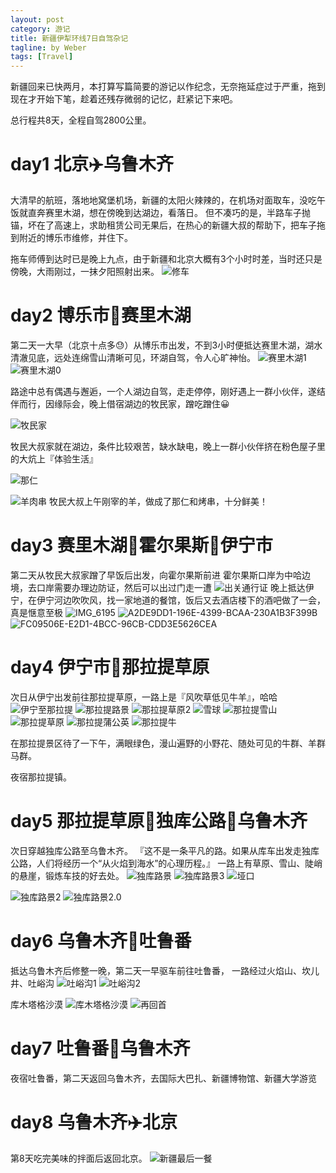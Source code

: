 ```yaml
---
layout: post
category: 游记
title: 新疆伊犁环线7日自驾杂记
tagline: by Weber
tags: [Travel]
---
```


新疆回来已快两月，本打算写篇简要的游记以作纪念，无奈拖延症过于严重，拖到现在才开始下笔，趁着还残存微弱的记忆，赶紧记下来吧。

总行程共8天，全程自驾2800公里。

# day1 北京✈️乌鲁木齐

大清早的航班，落地地窝堡机场，新疆的太阳火辣辣的，在机场对面取车，没吃午饭就直奔赛里木湖，想在傍晚到达湖边，看落日。
但不凑巧的是，半路车子抛锚，坏在了高速上，求助租赁公司无果后，在热心的新疆大叔的帮助下，把车子拖到附近的博乐市维修，并住下。

拖车师傅到达时已是晚上九点，由于新疆和北京大概有3个小时时差，当时还只是傍晚，大雨刚过，一抹夕阳照射出来。
![修车](http://7d9m33.com1.z0.glb.clouddn.com//%E4%BF%AE%E8%BD%A6.jpg)

# day2 博乐市🚗赛里木湖

第二天一大早（北京十点多😓）从博乐市出发，不到3小时便抵达赛里木湖，湖水清澈见底，远处连绵雪山清晰可见，环湖自驾，令人心旷神怡。
![赛里木湖1](http://7d9m33.com1.z0.glb.clouddn.com//%E8%B5%9B%E9%87%8C%E6%9C%A8%E6%B9%961.jpg)
![赛里木湖0](http://7d9m33.com1.z0.glb.clouddn.com//%E8%B5%9B%E9%87%8C%E6%9C%A8%E6%B9%960.jpg)


路途中总有偶遇与邂逅，一个人湖边自驾，走走停停，刚好遇上一群小伙伴，遂结伴而行，因缘际会，晚上借宿湖边的牧民家，蹭吃蹭住😀


![牧民家](http://7d9m33.com1.z0.glb.clouddn.com/http://7d9m33.com1.z0.glb.clouddn.com//%E7%89%A7%E6%B0%91%E5%AE%B6.jpg)

牧民大叔家就在湖边，条件比较艰苦，缺水缺电，晚上一群小伙伴挤在粉色屋子里的大炕上『体验生活』

![那仁](http://7d9m33.com1.z0.glb.clouddn.com//%E9%82%A3%E4%BB%81.jpg)

![羊肉串](http://7d9m33.com1.z0.glb.clouddn.com//%E7%BE%8A%E8%82%89%E4%B8%B2.jpg)
牧民大叔上午刚宰的羊，做成了那仁和烤串，十分鲜美！

# day3 赛里木湖🚗霍尔果斯🚗伊宁市

第二天从牧民大叔家蹭了早饭后出发，向霍尔果斯前进
霍尔果斯口岸为中哈边境，去口岸需要办理边防证，然后可以出过门走一遭
![出关通行证](http://7d9m33.com1.z0.glb.clouddn.com//%E5%87%BA%E5%85%B3%E9%80%9A%E8%A1%8C%E8%AF%81.jpg)
晚上抵达伊宁，在伊宁河边吹吹风，找一家地道的餐馆，饭后又去酒店楼下的酒吧做了一会，真是惬意至极
![IMG_6195](http://7d9m33.com1.z0.glb.clouddn.com//IMG_6195.jpg)
![A2DE9DD1-196E-4399-BCAA-230A1B3F399B](http://7d9m33.com1.z0.glb.clouddn.com//A2DE9DD1-196E-4399-BCAA-230A1B3F399B.jpg)
![FC09506E-E2D1-4BCC-96CB-CDD3E5626CEA](http://7d9m33.com1.z0.glb.clouddn.com//FC09506E-E2D1-4BCC-96CB-CDD3E5626CEA.jpg)

# day4 伊宁市🚗那拉提草原
次日从伊宁出发前往那拉提草原，一路上是『风吹草低见牛羊』，哈哈
![伊宁至那拉提](http://7d9m33.com1.z0.glb.clouddn.com//%E4%BC%8A%E5%AE%81%E8%87%B3%E9%82%A3%E6%8B%89%E6%8F%90.jpg)
![那拉提路景](http://7d9m33.com1.z0.glb.clouddn.com//%E9%82%A3%E6%8B%89%E6%8F%90%E8%B7%AF%E6%99%AF.jpg)
![那拉提草原2](http://7d9m33.com1.z0.glb.clouddn.com//%E9%82%A3%E6%8B%89%E6%8F%90%E8%8D%89%E5%8E%9F2.jpg)
![雪球](http://7d9m33.com1.z0.glb.clouddn.com//%E9%9B%AA%E7%90%83.jpg)
![那拉提雪山](http://7d9m33.com1.z0.glb.clouddn.com//%E9%82%A3%E6%8B%89%E6%8F%90%E9%9B%AA%E5%B1%B1.jpg)
![那拉提草原](http://7d9m33.com1.z0.glb.clouddn.com//%E9%82%A3%E6%8B%89%E6%8F%90%E8%8D%89%E5%8E%9F.jpg)
![那拉提蒲公英](http://7d9m33.com1.z0.glb.clouddn.com//%E9%82%A3%E6%8B%89%E6%8F%90%E8%92%B2%E5%85%AC%E8%8B%B1.jpg)
![那拉提牛](http://7d9m33.com1.z0.glb.clouddn.com//%E9%82%A3%E6%8B%89%E6%8F%90%E7%89%9B.jpg)

在那拉提景区待了一下午，满眼绿色，漫山遍野的小野花、随处可见的牛群、羊群马群。

夜宿那拉提镇。

# day5 那拉提草原🚗独库公路🚗乌鲁木齐

次日穿越独库公路至乌鲁木齐。
『这不是一条平凡的路。如果从库车出发走独库公路，人们将经历一个“从火焰到海水”的心理历程。』
一路上有草原、雪山、陡峭的悬崖，锻炼车技的好去处。
![独库路景](http://7d9m33.com1.z0.glb.clouddn.com//%E7%8B%AC%E5%BA%93%E8%B7%AF%E6%99%AF.jpg)
![独库路景3](http://7d9m33.com1.z0.glb.clouddn.com//%E7%8B%AC%E5%BA%93%E8%B7%AF%E6%99%AF3.jpg)
![垭口](http://7d9m33.com1.z0.glb.clouddn.com//%E5%9E%AD%E5%8F%A3.jpg)

![独库路景2](http://7d9m33.com1.z0.glb.clouddn.com//%E7%8B%AC%E5%BA%93%E8%B7%AF%E6%99%AF2.jpg)
![独库路景2.0](http://7d9m33.com1.z0.glb.clouddn.com//%E7%8B%AC%E5%BA%93%E8%B7%AF%E6%99%AF2.0.jpg)

# day6 乌鲁木齐🚗吐鲁番
抵达乌鲁木齐后修整一晚，第二天一早驱车前往吐鲁番，
一路经过火焰山、坎儿井、吐峪沟
![吐峪沟1](http://7d9m33.com1.z0.glb.clouddn.com//%E5%90%90%E5%B3%AA%E6%B2%9F1.jpg)
![吐峪沟2](http://7d9m33.com1.z0.glb.clouddn.com//%E5%90%90%E5%B3%AA%E6%B2%9F2.jpg)


库木塔格沙漠
![库木塔格沙漠](http://7d9m33.com1.z0.glb.clouddn.com//%E5%BA%93%E6%9C%A8%E5%A1%94%E6%A0%BC%E6%B2%99%E6%BC%A0.jpg)
![再回首](http://7d9m33.com1.z0.glb.clouddn.com//%E5%86%8D%E5%9B%9E%E9%A6%96.jpg)


# day7 吐鲁番🚗乌鲁木齐
夜宿吐鲁番，第二天返回乌鲁木齐，去国际大巴扎、新疆博物馆、新疆大学游览


# day8 乌鲁木齐✈️北京
第8天吃完美味的拌面后返回北京。
![新疆最后一餐](http://7d9m33.com1.z0.glb.clouddn.com//%E6%96%B0%E7%96%86%E6%9C%80%E5%90%8E%E4%B8%80%E9%A4%90.jpg)





